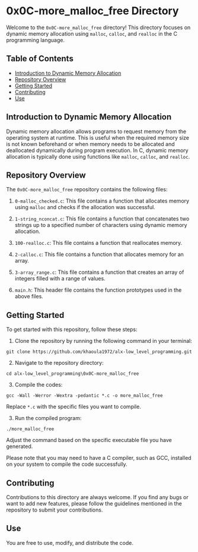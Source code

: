 # 0x0C-more_malloc_free Directory

Welcome to the `0x0C-more_malloc_free` directory! This directory focuses on dynamic memory allocation using `malloc`, `calloc`, and `realloc` in the C programming language.

## Table of Contents

- [Introduction to Dynamic Memory Allocation](#introduction-to-dynamic-memory-allocation)
- [Repository Overview](#repository-overview)
- [Getting Started](#getting-started)
- [Contributing](#contributing)
- [Use](#use)

## Introduction to Dynamic Memory Allocation

Dynamic memory allocation allows programs to request memory from the operating system at runtime. This is useful when the required memory size is not known beforehand or when memory needs to be allocated and deallocated dynamically during program execution. In C, dynamic memory allocation is typically done using functions like `malloc`, `calloc`, and `realloc`.

## Repository Overview

The `0x0C-more_malloc_free` repository contains the following files:

1. `0-malloc_checked.c`: This file contains a function that allocates memory using `malloc` and checks if the allocation was successful.

2. `1-string_nconcat.c`: This file contains a function that concatenates two strings up to a specified number of characters using dynamic memory allocation.

3. `100-realloc.c`: This file contains a function that reallocates memory.

4. `2-calloc.c`: This file contains a function that allocates memory for an array.

5. `3-array_range.c`: This file contains a function that creates an array of integers filled with a range of values.

6. `main.h`: This header file contains the function prototypes used in the above files.

## Getting Started

To get started with this repository, follow these steps:

1. Clone the repository by running the following command in your terminal:
```   
git clone https://github.com/khaoula1972/alx-low_level_programming.git
``` 
2. Navigate to the repository directory:
```
cd alx-low_level_programming\0x0C-more_malloc_free
```
3. Compile the codes:
``` 
gcc -Wall -Werror -Wextra -pedantic *.c -o more_malloc_free
``` 
Replace `*.c` with the specific files you want to compile.

3. Run the compiled program:
``` 
./more_malloc_free
``` 
Adjust the command based on the specific executable file you have generated.

Please note that you may need to have a C compiler, such as GCC, installed on your system to compile the code successfully.

## Contributing

Contributions to this directory are always welcome. If you find any bugs or want to add new features, please follow the guidelines mentioned in the repository to submit your contributions.

## Use

You are free to use, modify, and distribute the code.


